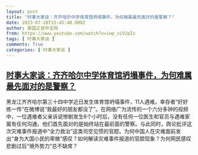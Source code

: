 ```yaml
---
layout: post
title: "时事大家谈：齐齐哈尔中学体育馆坍塌事件，为何难属最先面对的是警察？"
date: 2023-07-28T15:45:40.000Z
author: 美国之音中文网
from: https://www.youtube.com/watch?v=iwp_viV2pIs
tags: [ 时事大家谈 ]
comments: True
categories: [ 时事大家谈 ]
---
```

<!--1690559140000-->
[时事大家谈：齐齐哈尔中学体育馆坍塌事件，为何难属最先面对的是警察？](https://www.youtube.com/watch?v=iwp_viV2pIs)
------

<div>
黑龙江齐齐哈尔第三十四中学近日发生体育馆坍塌事件，11人遇难。幸存者“好好练一传”在微博说“我最好的朋友都没了”。在网络广为流传的一个六分多钟的视频中，一位遇难者父亲诉说惨剧发生6个小时后，没有任何一位医生和官员与遇难家属有任何沟通，他们首先面对的是始终站在最前面的警察。与此同时，舆论批评这次灾难事件报道中“全力救治”这类司空见惯的官腔。为何中国人在灾难面前发出“身为大国小民的卑微”感叹？如何解读灾难事件报道的官腔现象？为何网民感叹悲剧过后“境外势力”总不缺席？
</div>
